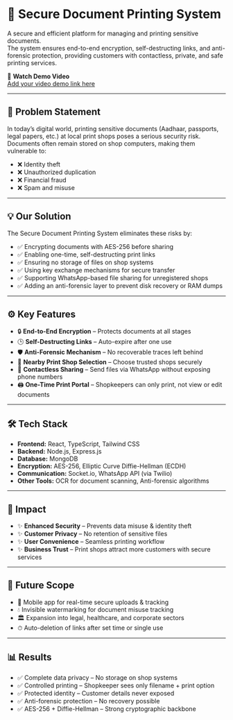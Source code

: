 # 🔐 Secure Document Printing System

A secure and efficient platform for managing and printing sensitive documents.  
The system ensures end-to-end encryption, self-destructing links, and anti-forensic protection, providing customers with contactless, private, and safe printing services.  

🎥 **Watch Demo Video**  
[Add your video demo link here](#)

---

## 🚨 Problem Statement

In today’s digital world, printing sensitive documents (Aadhaar, passports, legal papers, etc.) at local print shops poses a serious security risk.  
Documents often remain stored on shop computers, making them vulnerable to:

- ❌ Identity theft
- ❌ Unauthorized duplication
- ❌ Financial fraud
- ❌ Spam and misuse

---

## 💡 Our Solution

The Secure Document Printing System eliminates these risks by:

- ✅ Encrypting documents with AES-256 before sharing  
- ✅ Enabling one-time, self-destructing print links  
- ✅ Ensuring no storage of files on shop systems  
- ✅ Using key exchange mechanisms for secure transfer  
- ✅ Supporting WhatsApp-based file sharing for unregistered shops  
- ✅ Adding an anti-forensic layer to prevent disk recovery or RAM dumps  

---

## ⚙️ Key Features

- 🔒 **End-to-End Encryption** – Protects documents at all stages  
- 🕒 **Self-Destructing Links** – Auto-expire after one use  
- 🛡️ **Anti-Forensic Mechanism** – No recoverable traces left behind  
- 📍 **Nearby Print Shop Selection** – Choose trusted shops securely  
- 📱 **Contactless Sharing** – Send files via WhatsApp without exposing phone numbers  
- 🖨️ **One-Time Print Portal** – Shopkeepers can only print, not view or edit documents  

---

## 🛠️ Tech Stack

- **Frontend:** React, TypeScript, Tailwind CSS  
- **Backend:** Node.js, Express.js  
- **Database:** MongoDB  
- **Encryption:** AES-256, Elliptic Curve Diffie-Hellman (ECDH)  
- **Communication:** Socket.io, WhatsApp API (via Twilio)  
- **Other Tools:** OCR for document scanning, Anti-forensic algorithms  

---

## 🎯 Impact

- ✨ **Enhanced Security** – Prevents data misuse & identity theft  
- ✨ **Customer Privacy** – No retention of sensitive files  
- ✨ **User Convenience** – Seamless printing workflow  
- ✨ **Business Trust** – Print shops attract more customers with secure services  

---

## 🚀 Future Scope

- 📱 Mobile app for real-time secure uploads & tracking  
- 💧 Invisible watermarking for document misuse tracking  
- 🏛 Expansion into legal, healthcare, and corporate sectors  
- ⏱ Auto-deletion of links after set time or single use  

---

## 📊 Results

- ✅ Complete data privacy – No storage on shop systems  
- ✅ Controlled printing – Shopkeeper sees only filename + print option  
- ✅ Protected identity – Customer details never exposed  
- ✅ Anti-forensic protection – No recovery possible  
- ✅ AES-256 + Diffie-Hellman – Strong cryptographic backbone
